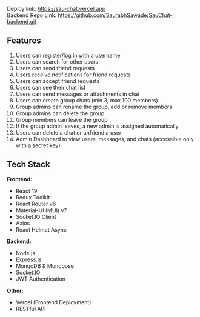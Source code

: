 Deploy link: https://sau-chat.vercel.app  
Backend Repo Link: https://github.com/SaurabhSawade/SauChat-backend.git

## Features
1. Users can register/log in with a username
2. Users can search for other users
3. Users can send friend requests
4. Users receive notifications for friend requests
5. Users can accept friend requests
6. Users can see their chat list
7. Users can send messages or attachments in chat
8. Users can create group chats (min 3, max 100 members)
9. Group admins can rename the group, add or remove members
10. Group admins can delete the group
11. Group members can leave the group
12. If the group admin leaves, a new admin is assigned automatically
13. Users can delete a chat or unfriend a user
14. Admin Dashboard to view users, messages, and chats (accessible only with a secret key)

## Tech Stack

**Frontend:**
- React 19
- Redux Toolkit
- React Router v6
- Material-UI (MUI) v7
- Socket.IO Client
- Axios
- React Helmet Async

**Backend:**
- Node.js
- Express.js
- MongoDB & Mongoose
- Socket.IO
- JWT Authentication

**Other:**
- Vercel (Frontend Deployment)
- RESTful API